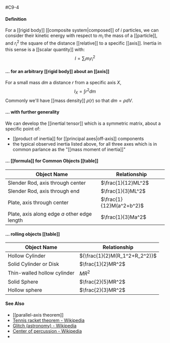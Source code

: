 #C9-4 

#### Definition
For a [[rigid body]] [[composite system|composed]] of $i$ particles, we can consider their kinetic energy with respect to $m_i$ the mass of a [[particle]], and $r_i^2$ the square of the distance [[relative]] to a specific [[axis]]. Inertia in this sense is a [[scalar quantity]] with:
$$I=\sum_im_ir_i^2$$
#### ... for an arbitrary [[rigid body]] about an [[axis]]
For a small mass $dm$ a distance $r$ from a specific axis $X$,
$$I_X = \int r^2dm$$ Commonly we'll have [[mass density]] $\rho(r)$ so that $dm = \rho dV$.

#### ... with further generality
We can develop the [[inertial tensor]] which is a symmetric matrix, about a specific point of:
- [[product of inertia]] for [[principal axes|off-axis]] components
- the typical observed inertia listed above, for all three axes which is in common parlance as the "[[mass moment of inertia]]"

#### ... [[formula]] for Common Objects [[table]]
|Object Name|Relationship|
|-|-|
|Slender Rod, axis through center| $\frac{1}{12}ML^2$|
|Slender Rod, axis through end|$\frac{1}{3}ML^2$|
|Plate, axis through center|$\frac{1}{12}M(a^2+b^2)$|
|Plate, axis along edge $a$ other edge length|$\frac{1}{3}Ma^2$|

#### ... rolling objects [[table]]
|Object Name|Relationship|
|-|-|
|Hollow Cylinder|${\frac{1}{2}M(R_1^2+R_2^2)}$|
|Solid Cylinder or Disk|$\frac{1}{2}MR^2$|
|Thin-walled hollow cylinder|$MR^2$|
|Solid Sphere|$\frac{2}{5}MR^2$|
|Hollow sphere|$\frac{2}{3}MR^2$|

#### See Also
- [[parallel-axis theorem]]
- [Tennis racket theorem - Wikipedia](https://en.wikipedia.org/wiki/Tennis_racket_theorem)
- [Glitch (astronomy) - Wikipedia](https://en.wikipedia.org/wiki/Glitch_(astronomy))
- [Center of percussion - Wikipedia](https://en.wikipedia.org/wiki/Center_of_percussion)
- 